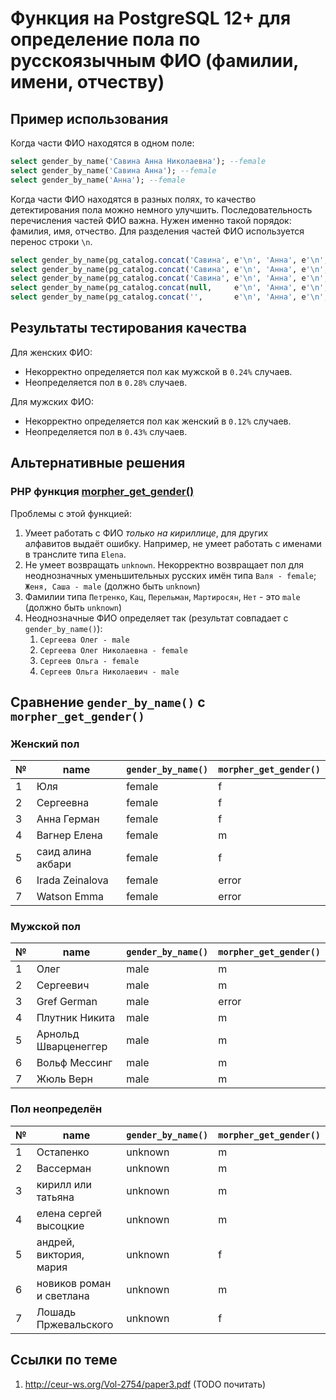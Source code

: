 # Функция на PostgreSQL 12+ для определение пола по русскоязычным ФИО (фамилии, имени, отчеству)

## Пример использования

Когда части ФИО находятся в одном поле:

```sql
select gender_by_name('Савина Анна Николаевна'); --female
select gender_by_name('Савина Анна'); --female
select gender_by_name('Анна'); --female
```

Когда части ФИО находятся в разных полях, то качество детектирования пола можно немного улучшить.
Последовательность перечисления частей ФИО важна. Нужен именно такой порядок: фамилия, имя, отчество.
Для разделения частей ФИО используется перенос строки `\n`.

```sql
select gender_by_name(pg_catalog.concat('Савина', e'\n', 'Анна', e'\n', 'Николаевна')); --female
select gender_by_name(pg_catalog.concat('Савина', e'\n', 'Анна', e'\n', null)); --female
select gender_by_name(pg_catalog.concat('Савина', e'\n', 'Анна', e'\n', '')); --female
select gender_by_name(pg_catalog.concat(null,     e'\n', 'Анна', e'\n', '')); --female
select gender_by_name(pg_catalog.concat('',       e'\n', 'Анна', e'\n', '')); --female
```

## Результаты тестирования качества

Для женских ФИО:

* Некорректно определяется пол как мужской в `0.24%` случаев.
* Неопределяется пол в `0.28%` случаев.

Для мужских ФИО:

* Некорректно определяется пол как женский в `0.12%` случаев.
* Неопределяется пол в `0.43%` случаев.

## Альтернативные решения 

### PHP функция [morpher_get_gender()](https://morpher.ru/php/extension/#rod)

Проблемы с этой функцией:

1. Умеет работать с ФИО *только на кириллице*, для других алфавитов выдаёт ошибку. Например, не умеет работать с именами в транслите типа `Elena`.
1. Не умеет возвращать `unknown`. Некорректно возвращает пол для неоднозначных уменьшительных русских имён типа `Валя - female`; `Женя, Саша - male` (должно быть `unknown`)
1. Фамилии типа `Петренко`, `Кац`, `Перельман`, `Мартиросян`, `Нет` - это `male` (должно быть `unknown`)
1. Неоднозначные ФИО определяет так (результат совпадает с `gender_by_name()`):
   1. `Сергеева Олег - male`
   1. `Сергеева Олег Николаевна - female`
   1. `Сергеев Ольга - female`
   1. `Сергеев Ольга Николаевич - male`

## Сравнение `gender_by_name()` с `morpher_get_gender()`

### Женский пол

| №   | name | `gender_by_name()` | `morpher_get_gender()` |
| --- | --- | --- | --- |
| 1   | Юля | female | f   |
| 2   | Сергеевна | female | f   |
| 3   | Анна Герман | female | f   |
| 4   | Вагнер Елена | female | m   |
| 5   | саид алина акбари | female | f   |
| 6   | Irada Zeinalova | female | error |
| 7   | Watson Emma | female | error |

### Мужской пол

| №   | name | `gender_by_name()` | `morpher_get_gender()` |
| --- | --- | --- | --- |
| 1   | Олег | male | m   |
| 2   | Сергеевич | male | m   |
| 3   | Gref German | male | error |
| 4   | Плутник Никита | male | m   |
| 5   | Арнольд Шварценеггер | male | m   |
| 6   | Вольф Мессинг | male | m   |
| 7   | Жюль Верн | male | m   |

### Пол неопределён

| №   | name | `gender_by_name()` | `morpher_get_gender()` |
| --- | --- | --- | --- |
| 1   | Остапенко | unknown | m   |
| 2   | Вассерман | unknown | m   |
| 3   | кирилл или татьяна | unknown | m   |
| 4   | елена сергей высоцкие | unknown | m   |
| 5   | андрей, виктория, мария | unknown | f   |
| 6   | новиков роман и светлана | unknown | m   |
| 7   | Лошадь Пржевальского | unknown | f   |

## Ссылки по теме

1. http://ceur-ws.org/Vol-2754/paper3.pdf (TODO почитать)
